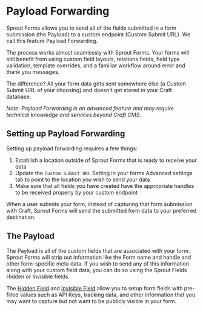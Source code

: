 # Payload Forwarding

Sprout Forms allows you to send all of the fields submitted in a form submission (the Payload) to a custom endpoint (Custom Submit URL).  We call this feature Payload Forwarding.  

The process works almost seamlessly with Sprout Forms. Your forms will still benefit from using custom field layouts, relations fields, field type validation, template overrides, and a familiar workflow around error and thank you messages.

The difference? All your form data gets sent somewhere else (a Custom Submit URL of your choosing) and doesn't get stored in your Craft database.

_Note: Payload Forwarding is an advanced feature and may require technical knowledge and services beyond Craft CMS._

## Setting up Payload Forwarding

Setting up payload forwarding requires a few things:

1. Establish a location outside of Sprout Forms that is ready to receive your data
2. Update the `Custom Submit URL` Setting in your forms Advanced settings tab to point to the location you wish to send your data
3. Make sure that all fields you have created have the appropriate handles to be received properly by your custom endpoint

When a user submits your form, instead of capturing that form submission with Craft, Sprout Forms will send the submitted form data to your preferred destination.

## The Payload

The Payload is all of the custom fields that are associated with your form. Sprout Forms will strip out information like the Form name and handle and other form-specific meta data. If you wish to send any of this information along with your custom field data, you can do so using the Sprout Fields Hidden or Invisible fields.

The [Hidden Field]({entry:1039:url}) and [Invisible Field]({entry:1145:url}) allow you to setup form fields with pre-filled values such as API Keys, tracking data, and other information that you may want to capture but not want to be publicly visible in your form.